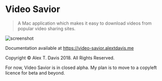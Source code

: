 # Video Savior
> A Mac application which makes it easy to download videos from popular video sharing sites.

![screenshot](https://video-savior.alextdavis.me/screenshot@1x.png)

Documentation available at <https://video-savior.alextdavis.me>

Copyright &copy; Alex T. Davis 2018. All Rights Reserved. 

For now, Video Savior is in closed alpha. My plan is to move to a copyleft licence for beta and beyond. 
